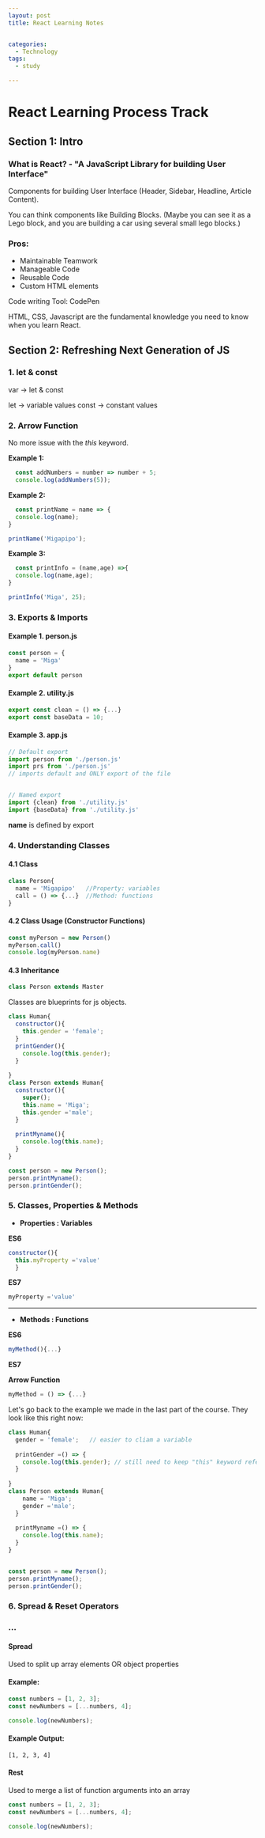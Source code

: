 ```yaml
---
layout: post
title: React Learning Notes


categories:
  - Technology
tags:
  - study

---
```


# React Learning Process Track
## Section 1: Intro 

### What is React? -  "A JavaScript Library for building User Interface" 

Components for building User Interface (Header, Sidebar, Headline, Article Content). 

You can think components like Building Blocks. (Maybe you can see it as a Lego block, and you are building a car using several small lego blocks.) 

### Pros: 
- Maintainable Teamwork
- Manageable Code
- Reusable Code
- Custom HTML elements

Code writing Tool: CodePen

HTML, CSS, Javascript are the fundamental knowledge you need to know when you learn React. 


## Section 2: Refreshing Next Generation of JS


### 1. let & const
var -> let & const

let -> variable values
const -> constant values

### 2. Arrow Function

No more issue with the *this* keyword.

**Example 1:** 

```javascript
  const addNumbers = number => number + 5;
  console.log(addNumbers(5));
```

**Example 2:** 
```javascript
  const printName = name => {
  console.log(name);
}

printName('Migapipo');
```

**Example 3:** 
```javascript
  const printInfo = (name,age) =>{
  console.log(name,age);
}

printInfo('Miga', 25);
```

### 3. Exports & Imports

#### Example 1. person.js

```javascript
const person = {
  name = 'Miga'
}
export default person
```

#### Example 2. utility.js

```javascript
export const clean = () => {...} 
export const baseData = 10;
```

#### Example 3. app.js

```javascript
// Default export
import person from './person.js'
import prs from './person.js'
// imports default and ONLY export of the file 


// Named export
import {clean} from './utility.js'
import {baseData} from './utility.js'
```
**name** is defined by export



### 4. Understanding Classes

#### 4.1 Class
```javascript
class Person{
  name = 'Migapipo'   //Property: variables
  call = () => {...}  //Method: functions 
}
```

#### 4.2 Class Usage (Constructor Functions)

```javascript
const myPerson = new Person()
myPerson.call()
console.log(myPerson.name)
```

#### 4.3 Inheritance

```javascript
class Person extends Master
```


Classes are blueprints for js objects.


```javascript
class Human{
  constructor(){
    this.gender = 'female';
  }
  printGender(){
    console.log(this.gender);
  }
  
}
class Person extends Human{
  constructor(){
    super();
    this.name = 'Miga';
    this.gender ='male';
  }
  
  printMyname(){
    console.log(this.name);
  }
}

const person = new Person();
person.printMyname();
person.printGender();
```


### 5. Classes, Properties & Methods

- **Properties : Variables**

**ES6**
```javascript
constructor(){
  this.myProperty ='value'
  }
```

**ES7**
```javascript
myProperty ='value' 
```
---

- **Methods : Functions**

**ES6**
```javascript
myMethod(){...} 
```

**ES7**

**Arrow Function**
```javascript
myMethod = () => {...} 
```

Let's go back to the example we made in the last part of the course. They look like this right now: 
```javascript
class Human{
  gender = 'female';   // easier to cliam a variable
  
  printGender =() => {
    console.log(this.gender); // still need to keep "this" keyword referring to the variable
  }
  
}
class Person extends Human{
    name = 'Miga';
    gender ='male';
  }
  
  printMyname =() => {
    console.log(this.name);
  }
}


const person = new Person();
person.printMyname();
person.printGender();
```


### 6. Spread & Reset Operators

### ...
#### Spread
Used to split up array elements OR object properties

#### Example: 

```javascript
const numbers = [1, 2, 3];
const newNumbers = [...numbers, 4];

console.log(newNumbers);
```
#### Example Output:
```
[1, 2, 3, 4]
```

#### Rest
Used to merge a list of function arguments into an array 

 ```javascript
const numbers = [1, 2, 3];
const newNumbers = [...numbers, 4];

console.log(newNumbers);
```
